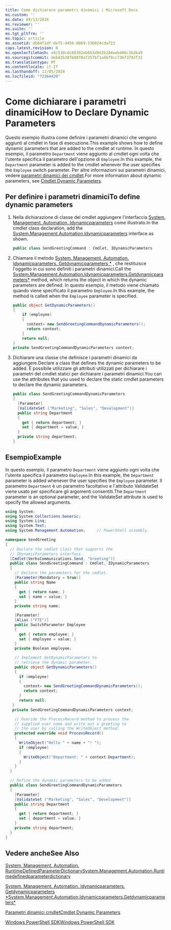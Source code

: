 ```yaml
---
title: Come dichiarare parametri dinamici | Microsoft Docs
ms.custom: ''
ms.date: 09/13/2016
ms.reviewer: ''
ms.suite: ''
ms.tgt_pltfrm: ''
ms.topic: article
ms.assetid: db04f1df-def5-4456-8869-336024cda723
caps.latest.revision: 8
ms.openlocfilehash: a9c530cdc66302eb6b3d9d2b284eeb486c3b2ba9
ms.sourcegitcommit: debd2b38fb8070a7357bf1a4bf9cc736f3702f31
ms.translationtype: MT
ms.contentlocale: it-IT
ms.lasthandoff: 12/05/2019
ms.locfileid: "72364420"
---
```

# <a name="how-to-declare-dynamic-parameters"></a><span data-ttu-id="15d2e-102">Come dichiarare i parametri dinamici</span><span class="sxs-lookup"><span data-stu-id="15d2e-102">How to Declare Dynamic Parameters</span></span>

<span data-ttu-id="15d2e-103">Questo esempio illustra come definire i parametri dinamici che vengono aggiunti al cmdlet in fase di esecuzione.</span><span class="sxs-lookup"><span data-stu-id="15d2e-103">This example shows how to define dynamic parameters that are added to the cmdlet at runtime.</span></span> <span data-ttu-id="15d2e-104">In questo esempio, il parametro `Department` viene aggiunto al cmdlet ogni volta che l'utente specifica il parametro dell'opzione di `Employee`.</span><span class="sxs-lookup"><span data-stu-id="15d2e-104">In this example, the `Department` parameter is added to the cmdlet whenever the user specifies the `Employee` switch parameter.</span></span> <span data-ttu-id="15d2e-105">Per altre informazioni sui parametri dinamici, vedere [parametri dinamici dei cmdlet](./cmdlet-dynamic-parameters.md).</span><span class="sxs-lookup"><span data-stu-id="15d2e-105">For more information about dynamic parameters, see [Cmdlet Dynamic Parameters](./cmdlet-dynamic-parameters.md).</span></span>

## <a name="to-define-dynamic-parameters"></a><span data-ttu-id="15d2e-106">Per definire i parametri dinamici</span><span class="sxs-lookup"><span data-stu-id="15d2e-106">To define dynamic parameters</span></span>

1. <span data-ttu-id="15d2e-107">Nella dichiarazione di classe del cmdlet aggiungere l'interfaccia [System. Management. Automation. Idynamicparameters](/dotnet/api/System.Management.Automation.IDynamicParameters) come illustrato.</span><span class="sxs-lookup"><span data-stu-id="15d2e-107">In the cmdlet class declaration, add the [System.Management.Automation.Idynamicparameters](/dotnet/api/System.Management.Automation.IDynamicParameters) interface as shown.</span></span>

   ```csharp
   public class SendGreetingCommand : Cmdlet, IDynamicParameters
   ```

2. <span data-ttu-id="15d2e-108">Chiamare il metodo [System. Management. Automation. Idynamicparameters. Getdynamicparameters \*](/dotnet/api/System.Management.Automation.IDynamicParameters.GetDynamicParameters) , che restituisce l'oggetto in cui sono definiti i parametri dinamici.</span><span class="sxs-lookup"><span data-stu-id="15d2e-108">Call the [System.Management.Automation.Idynamicparameters.Getdynamicparameters\*](/dotnet/api/System.Management.Automation.IDynamicParameters.GetDynamicParameters) method, which returns the object in which the dynamic parameters are defined.</span></span> <span data-ttu-id="15d2e-109">In questo esempio, il metodo viene chiamato quando viene specificato il parametro `Employee`.</span><span class="sxs-lookup"><span data-stu-id="15d2e-109">In this example, the method is called when the `Employee` parameter is specified.</span></span>

   ```csharp
   public object GetDynamicParameters()
   {
       if (employee)
       {
         context= new SendGreetingCommandDynamicParameters();
         return context;
       }
       return null;
   }
   private SendGreetingCommandDynamicParameters context;
   ```

3. <span data-ttu-id="15d2e-110">Dichiarare una classe che definisce i parametri dinamici da aggiungere.</span><span class="sxs-lookup"><span data-stu-id="15d2e-110">Declare a class that defines the dynamic parameters to be added.</span></span> <span data-ttu-id="15d2e-111">È possibile utilizzare gli attributi utilizzati per dichiarare i parametri del cmdlet statici per dichiarare i parametri dinamici.</span><span class="sxs-lookup"><span data-stu-id="15d2e-111">You can use the attributes that you used to declare the static cmdlet parameters to declare the dynamic parameters.</span></span>

   ```csharp
   public class SendGreetingCommandDynamicParameters
   {
     [Parameter]
     [ValidateSet ("Marketing", "Sales", "Development")]
     public string Department
     {
       get { return department; }
       set { department = value; }
     }
     private string department;
   }
   ```

## <a name="example"></a><span data-ttu-id="15d2e-112">Esempio</span><span class="sxs-lookup"><span data-stu-id="15d2e-112">Example</span></span>

<span data-ttu-id="15d2e-113">In questo esempio, il parametro `Department` viene aggiunto ogni volta che l'utente specifica il parametro `Employee`.</span><span class="sxs-lookup"><span data-stu-id="15d2e-113">In this example, the `Department` parameter is added whenever the user specifies the `Employee` parameter.</span></span> <span data-ttu-id="15d2e-114">Il parametro `Department` è un parametro facoltativo e l'attributo ValidateSet viene usato per specificare gli argomenti consentiti.</span><span class="sxs-lookup"><span data-stu-id="15d2e-114">The `Department` parameter is an optional parameter, and the ValidateSet attribute is used to specify the allowed arguments.</span></span>

```csharp
using System;
using System.Collections.Generic;
using System.Linq;
using System.Text;
using System.Management.Automation;     // PowerShell assembly.

namespace SendGreeting
{
  // Declare the cmdlet class that supports the
  // IDynamicParameters interface.
  [Cmdlet(VerbsCommunications.Send, "Greeting")]
  public class SendGreetingCommand : Cmdlet, IDynamicParameters
  {
    // Declare the parameters for the cmdlet.
    [Parameter(Mandatory = true)]
    public string Name
    {
      get { return name; }
      set { name = value; }
    }
    private string name;

    [Parameter]
    [Alias ("FTE")]
    public SwitchParameter Employee
    {
      get { return employee; }
      set { employee = value; }
    }
    private Boolean employee;

    // Implement GetDynamicParameters to
    // retrieve the dynamic parameter.
    public object GetDynamicParameters()
    {
      if (employee)
      {
        context= new SendGreetingCommandDynamicParameters();
        return context;
      }
      return null;
   }
   private SendGreetingCommandDynamicParameters context;

    // Overide the ProcessRecord method to process the
    // supplied user name and write out a greeting to
    // the user by calling the WriteObject method.
    protected override void ProcessRecord()
    {
      WriteObject("Hello " + name + "! ");
      if (employee)
      {
        WriteObject("Department: " + context.Department);
      }
    }
  }

  // Define the dynamic parameters to be added
  public class SendGreetingCommandDynamicParameters
  {
    [Parameter]
    [ValidateSet ("Marketing", "Sales", "Development")]
    public string Department
    {
      get { return department; }
      set { department = value; }
    }
    private string department;
  }
}
```

## <a name="see-also"></a><span data-ttu-id="15d2e-115">Vedere anche</span><span class="sxs-lookup"><span data-stu-id="15d2e-115">See Also</span></span>

[<span data-ttu-id="15d2e-116">System. Management. Automation. RuntimeDefinedParameterDictionary</span><span class="sxs-lookup"><span data-stu-id="15d2e-116">System.Management.Automation.Runtimedefinedparameterdictionary</span></span>](/dotnet/api/System.Management.Automation.RuntimeDefinedParameterDictionary)

[<span data-ttu-id="15d2e-117">System. Management. Automation. Idynamicparameters. Getdynamicparameters \*</span><span class="sxs-lookup"><span data-stu-id="15d2e-117">System.Management.Automation.Idynamicparameters.Getdynamicparameters\*</span></span>](/dotnet/api/System.Management.Automation.IDynamicParameters.GetDynamicParameters)

[<span data-ttu-id="15d2e-118">Parametri dinamici cmdlet</span><span class="sxs-lookup"><span data-stu-id="15d2e-118">Cmdlet Dynamic Parameters</span></span>](./cmdlet-dynamic-parameters.md)

[<span data-ttu-id="15d2e-119">Windows PowerShell SDK</span><span class="sxs-lookup"><span data-stu-id="15d2e-119">Windows PowerShell SDK</span></span>](../windows-powershell-reference.md)